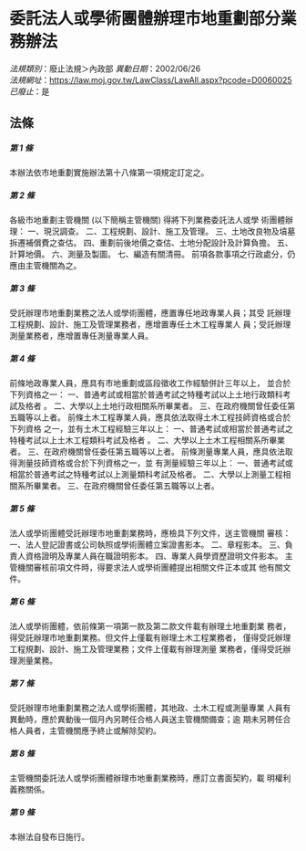# 委託法人或學術團體辦理市地重劃部分業務辦法

*法規類別*：廢止法規＞內政部
*異動日期*：2002/06/26  
*法規網址*：https://law.moj.gov.tw/LawClass/LawAll.aspx?pcode=D0060025
*已廢止*：是


## 法條
##### 第 1 條
本辦法依市地重劃實施辦法第十八條第一項規定訂定之。

##### 第 2 條
各級市地重劃主管機關 (以下簡稱主管機關) 得將下列業務委託法人或學
術團體辦理：
一、現況調查。
二、工程規劃、設計、施工及管理。
三、土地改良物及墳墓拆遷補償費之查估。
四、重劃前後地價之查估、土地分配設計及計算負擔。
五、計算地價。
六、測量及製圖。
七、編造有關清冊。
前項各款事項之行政處分，仍應由主管機關為之。


##### 第 3 條
受託辦理市地重劃業務之法人或學術團體，應置專任地政專業人員；其受
託辦理工程規劃、設計、施工及管理業務者，應增置專任土木工程專業人
員；受託辦理測量業務者，應增置專任測量專業人員。

##### 第 4 條
前條地政專業人員，應具有市地重劃或區段徵收工作經驗併計三年以上，
並合於下列資格之一：
一、普通考試或相當於普通考試之特種考試以上土地行政類科考試及格者
    。
二、大學以上土地行政相關系所畢業者。
三、在政府機關曾任委任第五職等以上者。
前條土木工程專業人員，應具依法取得土木工程技師資格或合於下列資格
之一，並有土木工程經驗三年以上：
一、普通考試或相當於普通考試之特種考試以上土木工程類科考試及格者
    。
二、大學以上土木工程相關系所畢業者。
三、在政府機關曾任委任第五職等以上者。
前條測量專業人員，應具依法取得測量技師資格或合於下列資格之一，並
有測量經驗三年以上：
一、普通考試或相當於普通考試之特種考試以上測量類科考試及格者。
二、大學以上測量工程相關系所畢業者。
三、在政府機關曾任委任第五職等以上者。


##### 第 5 條
法人或學術團體受託辦理市地重劃業務時，應檢具下列文件，送主管機關
審核：
一、法人登記證書或公司執照或學術團體立案證書影本。
二、章程影本。
三、負責人資格證明及專業人員在職證明影本。
四、專業人員學資歷證明文件影本。
主管機關審核前項文件時，得要求法人或學術團體提出相關文件正本或其
他有關文件。


##### 第 6 條
法人或學術團體，依前條第一項第一款及第二款文件載有辦理土地重劃業
務者，得受託辦理市地重劃業務。但文件上僅載有辦理土木工程業務者，
僅得受託辦理工程規劃、設計、施工及管理業務；文件上僅載有辦理測量
業務者，僅得受託辦理測量業務。

##### 第 7 條
受託辦理市地重劃業務之法人或學術團體，其地政、土木工程或測量專業
人員有異動時，應於異動後一個月內另聘任合格人員送主管機關備查；逾
期未另聘任合格人員者，主管機關應予終止或解除契約。

##### 第 8 條
主管機關委託法人或學術團體辦理市地重劃業務時，應訂立書面契約，載
明權利義務關係。

##### 第 9 條
本辦法自發布日施行。


